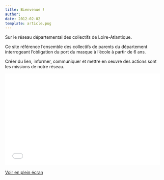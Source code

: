 ```yaml
---
title: Bienvenue !
author: 
date: 2012-02-02
template: article.pug
---
```


Sur le réseau départemental des collectifs de Loire-Atlantique.

Ce site référence l’ensemble des collectifs de parents du département interrogeant l’obligation du port du masque à l’école à partir de 6 ans.

Créer du lien, informer, communiquer et mettre en oeuvre des actions sont les missions de notre réseau. 


<iframe width="100%" height="300px" frameborder="0" allowfullscreen src="//umap.openstreetmap.fr/fr/map/collectifs-de-parents-loire-atlantique_556977?scaleControl=false&miniMap=false&scrollWheelZoom=false&zoomControl=true&allowEdit=false&moreControl=true&searchControl=null&tilelayersControl=null&embedControl=null&datalayersControl=true&onLoadPanel=undefined&captionBar=false"></iframe><p><a href="//umap.openstreetmap.fr/fr/map/collectifs-de-parents-loire-atlantique_556977">Voir en plein écran</a></p>